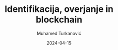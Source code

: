 ---
date: "2024-04-15" 
version: "0.1.0"
lastUpdate: "2024-04-15 10:05:00"
layout: "course"
id: "IOB"
permalink: "IOB"
author:
- "Muhamed Turkanović"
contact: "muhamed.turkanovic@um.si"
notifyData:
  - notifyEmail: "cvetanka.pasinechka@student.um.si"
    notify: true
title: "Identifikacija, overjanje in blockchain"
image: "https://unsplash.com/photos/black-flat-screen-computer-monitor-bMvuh0YQQ68"
type: "Krajše izobraževanje"
field:
- "KLASIUS-P-16 (0610)"
keywords:
- "identiteta"
- "overjanje"
- "avtentikacija"
- "blockchain"
- "tehnologije veriženja blokov"
intended:
- "zaposleni"
- "študenti"
difficulty: "Začetni nivo"
requisite: ""
description: |
    Cilj izobraževanja je predstaviti koncepte digitalne identitete ter procese identifikacije in overjanja. Osnovni koncepti so nadgrajeni s tehnologijami in pristopi uporabe le teh. Prav tako je cilj poglobiti razumevanje, kje vse in na kakšen način se v IKT uporablja digitalna identiteta. Specifično bo naslovljena tehnologija veriženja blokov in možnosti njene uporabe za zagotavljanje digitalne identitete z ohranjanjem lastništva oz. nadzora nad podatki - tj. samostojna suverena identiteta (ang. Self-sovereign identity). 
state: "1. pilotna izvedba"
execution: "Mešana"
ects: "2"
implementation: |
    Predavanja: 16 ur
    Vaje: 4 ur
    Samostojno delo: 40 ur
cType: "0"
---